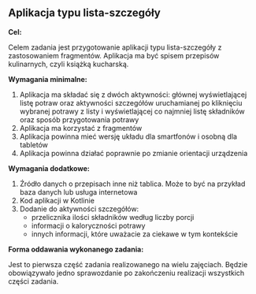 ## Aplikacja typu lista-szczegóły

**Cel:**

Celem zadania jest przygotowanie aplikacji typu lista-szczegóły z zastosowaniem fragmentów. Aplikacja ma być spisem przepisów kulinarnych, czyli książką kucharską.

**Wymagania minimalne:**

1. Aplikacja ma składać się z dwóch aktywności: głównej wyświetlającej listę potraw oraz aktywności szczegółów uruchamianej po kliknięciu wybranej potrawy z listy i wyświetlającej co najmniej listę składników oraz sposób przygotowania potrawy
2. Aplikacja ma korzystać z fragmentów
3. Aplikacja powinna mieć wersję układu dla smartfonów i osobną dla tabletów
4. Aplikacja powinna działać poprawnie po zmianie orientacji urządzenia

**Wymagania dodatkowe:**

1. Źródło danych o przepisach inne niż tablica. Może to być na przykład baza danych lub usługa internetowa
2. Kod aplikacji w Kotlinie
3. Dodanie do aktywności szczegółów:
    - przelicznika ilości składników według liczby porcji
    - informacji o kaloryczności potrawy
    - innych informacji, które uważacie za ciekawe w tym kontekście

**Forma oddawania wykonanego zadania:**

Jest to pierwsza część zadania realizowanego na wielu zajęciach. Będzie obowiązywało jedno sprawozdanie po zakończeniu realizacji wszystkich części zadania.
